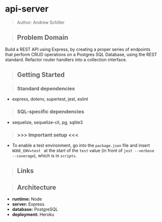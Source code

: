 # api-server

> Author: Andrew Schiller

> ## Problem Domain

Build a REST API using Express, by creating a proper series of endpoints that perform CRUD operations on a Postgres SQL Database, using the REST standard. Refactor router handlers into a collection interface.

> ## Getting Started

> ### Standard dependencies

- express, dotenv, supertest, jest, eslint

> ### SQL-specific dependencies

- sequelize, sequelize-cli, pg, sqlite3

> ### >>> **Important setup** <<<

- To enable a test environment, go into the `package.json` file and insert `NODE_ENV=test ` at the start of the `test` value (in front of `jest --verbose --coverage`), which is in `scripts`.

> ## Links

> ## Architecture

- **runtime:** Node
- **server:** Express
- **database:** PostgreSQL
- **deployment:** Heroku
